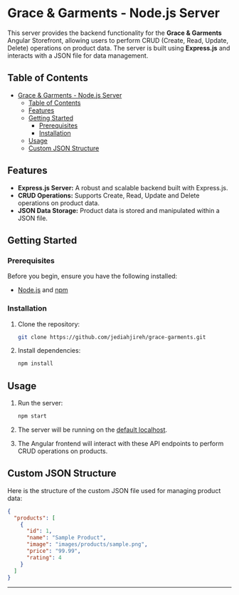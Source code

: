 # Grace & Garments - Node.js Server

This server provides the backend functionality for the **Grace & Garments** Angular Storefront, allowing users to perform CRUD (Create, Read, Update, Delete) operations on product data. The server is built using **Express.js** and interacts with a JSON file for data management.

## Table of Contents

- [Grace \& Garments - Node.js Server](#grace--garments---nodejs-server)
  - [Table of Contents](#table-of-contents)
  - [Features](#features)
  - [Getting Started](#getting-started)
    - [Prerequisites](#prerequisites)
    - [Installation](#installation)
  - [Usage](#usage)
  - [Custom JSON Structure](#custom-json-structure)

## Features

- **Express.js Server:** A robust and scalable backend built with Express.js.
- **CRUD Operations:** Supports Create, Read, Update and Delete operations on product data.
- **JSON Data Storage:** Product data is stored and manipulated within a JSON file.

## Getting Started

### Prerequisites

Before you begin, ensure you have the following installed:

- [Node.js](https://nodejs.org/) and [npm](https://www.npmjs.com/)

### Installation

1. Clone the repository:

   ```zsh
   git clone https://github.com/jediahjireh/grace-garments.git
   ```

2. Install dependencies:

   ```zsh
   npm install
   ```

## Usage

1. Run the server:

   ```zsh
   npm start
   ```

2. The server will be running on the [default localhost](http://localhost:3000/).

3. The Angular frontend will interact with these API endpoints to perform CRUD operations on products.

## Custom JSON Structure

Here is the structure of the custom JSON file used for managing product data:

```json
{
  "products": [
    {
      "id": 1,
      "name": "Sample Product",
      "image": "images/products/sample.png",
      "price": "99.99",
      "rating": 4
    }
  ]
}
```

---
